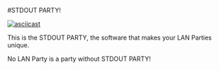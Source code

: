 #STDOUT PARTY!

[![asciicast](https://asciinema.org/a/a40u1xn1wb9ujcbdcsx45uxio.png)](https://asciinema.org/a/a40u1xn1wb9ujcbdcsx45uxio)

This is the STDOUT PARTY, the software that makes your LAN Parties unique.

No LAN Party is a party without STDOUT PARTY!
